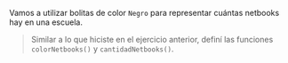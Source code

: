 Vamos a utilizar bolitas de color `Negro` para representar cuántas netbooks hay en una escuela.

> Similar a lo que hiciste en el ejercicio anterior, definí las funciones `colorNetbooks()` y `cantidadNetbooks()`.
